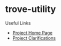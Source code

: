 # trove-utility

Useful Links

- [Project Home Page](https://teaching.csse.uwa.edu.au/units/CITS2002/projects/project2.php)
- [Project Clarifications](https://teaching.csse.uwa.edu.au/units/CITS2002/projects/project2-clarifications.php)
